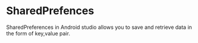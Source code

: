 # SharedPrefences
SharedPreferences in Android studio allows you to save and retrieve data in the form of key,value pair.
